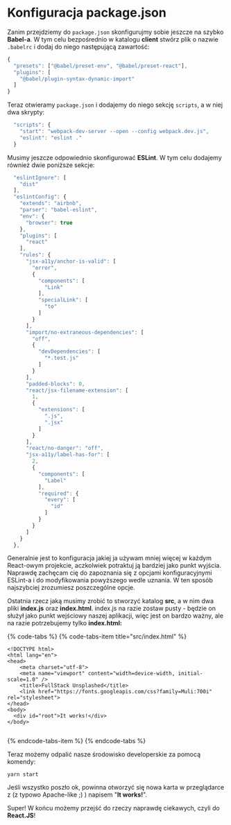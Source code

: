 # Konfiguracja package.json

Zanim przejdziemy do `package.json` skonfigurujmy sobie jeszcze na szybko **Babel-a**. W tym celu bezpośrednio w katalogu **client** stwórz plik o nazwie `.babelrc` i dodaj do niego następującą zawartość:

```javascript
{
  "presets": ["@babel/preset-env", "@babel/preset-react"],
  "plugins": [
    "@babel/plugin-syntax-dynamic-import"
  ]
}
```

Teraz otwieramy `package.json` i dodajemy do niego sekcję `scripts`, a w niej dwa skrypty:

```javascript
  "scripts": {
    "start": "webpack-dev-server --open --config webpack.dev.js",
    "eslint": "eslint ."
  }
```

Musimy jeszcze odpowiednio skonfigurować **ESLint**. W tym celu dodajemy również dwie poniższe sekcje:

```javascript
  "eslintIgnore": [
    "dist"
  ],
  "eslintConfig": {
    "extends": "airbnb",
    "parser": "babel-eslint",
    "env": {
      "browser": true
    },
    "plugins": [
      "react"
    ],
    "rules": {
      "jsx-a11y/anchor-is-valid": [
        "error",
        {
          "components": [
            "Link"
          ],
          "specialLink": [
            "to"
          ]
        }
      ],
      "import/no-extraneous-dependencies": [
        "off",
        {
          "devDependencies": [
            "*.test.js"
          ]
        }
      ],
      "padded-blocks": 0,
      "react/jsx-filename-extension": [
        1,
        {
          "extensions": [
            ".js",
            ".jsx"
          ]
        }
      ],
      "react/no-danger": "off",
      "jsx-a11y/label-has-for": [
        2,
        {
          "components": [
            "Label"
          ],
          "required": {
            "every": [
              "id"
            ]
          }
        }
      ]
    }
  },
```

Generalnie jest to konfiguracja jakiej ja używam mniej więcej w każdym React-owym projekcie, aczkolwiek potraktuj ją bardziej jako punkt wyjścia. Naprawdę zachęcam cię do zapoznania się z opcjami konfiguracyjnymi ESLint-a i do modyfikowania powyższego wedle uznania. W ten sposób najszybciej zrozumiesz poszczególne opcje.

Ostatnia rzecz jaką musimy zrobić to stworzyć katalog **src**, a w nim dwa pliki **index.js** oraz **index.html**. index.js na razie zostaw pusty - będzie on służył jako punkt wejściowy naszej aplikacji, więc jest on bardzo ważny, ale na razie potrzebujemy tylko **index.html:**

{% code-tabs %}
{% code-tabs-item title="src/index.html" %}
```markup
<!DOCTYPE html>
<html lang="en">
<head>
    <meta charset="utf-8">
    <meta name="viewport" content="width=device-width, initial-scale=1.0" />
    <title>FullStack Unsplashed</title>
    <link href="https://fonts.googleapis.com/css?family=Muli:700i" rel="stylesheet">
</head>
<body>
  <div id="root">It works!</div>
</body>


```
{% endcode-tabs-item %}
{% endcode-tabs %}

Teraz możemy odpalić nasze środowisko developerskie za pomocą komendy:

`yarn start`

Jeśli wszystko poszło ok, powinna otworzyć się nowa karta w przeglądarce z \(z typowo Apache-like ;\) \) napisem "**It works!**".

Super! W końcu możemy przejść do rzeczy naprawdę ciekawych, czyli do **React.JS**!

